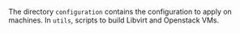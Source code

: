 The directory `configuration` contains the configuration to apply on
machines. In `utils`, scripts to build Libvirt and Openstack VMs.